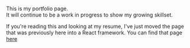 This is my portfolio page.  
It will continue to be a work in progress to show my growing skillset.  

If you're reading this and looking at my resume, I've just moved the page that was previously here into a React framework.  You can find that page [here](https://imidaho.github.io/portfolio/)


